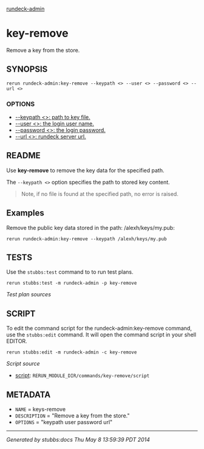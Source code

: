 [rundeck-admin](../../index.html)
# key-remove 

Remove a key from the store.

## SYNOPSIS

    rerun rundeck-admin:key-remove --keypath <> --user <> --password <> --url <>

### OPTIONS

* [    --keypath <>: path to key file.](../../options/keypath/index.html)
* [    --user <>: the login user name.](../../options/user/index.html)
* [    --password <>: the login password.](../../options/password/index.html)
* [    --url <>: rundeck server url.](../../options/url/index.html)

## README

Use **key-remove** to remove the key data for the specified path.

The `--keypath <>` option specifies the path to stored key content.

> Note, if no file is found at the specified path, no error is raised.

Examples
--------

Remove the public key data stored in the path: /alexh/keys/my.pub:

    rerun rundeck-admin:key-remove --keypath /alexh/keys/my.pub 

## TESTS

Use the `stubbs:test` command to to run test plans.

    rerun stubbs:test -m rundeck-admin -p key-remove

*Test plan sources*



## SCRIPT

To edit the command script for the rundeck-admin:key-remove command, 
use the `stubbs:edit`
command. It will open the command script in your shell EDITOR.

    rerun stubbs:edit -m rundeck-admin -c key-remove

*Script source*

* [script](script.html): `RERUN_MODULE_DIR/commands/key-remove/script`

## METADATA

* `NAME` = keys-remove
* `DESCRIPTION` = "Remove a key from the store."
* `OPTIONS` = "keypath user password url"

----

*Generated by stubbs:docs Thu May  8 13:59:39 PDT 2014*

